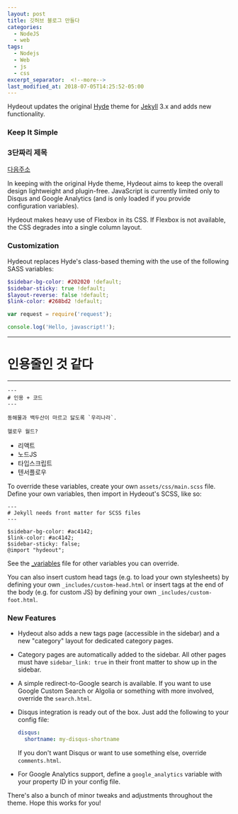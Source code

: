 ```yaml
---
layout: post
title: 깃허브 블로그 만들다
categories:
  - NodeJS
  - web
tags:
  - Nodejs
  - Web
  - js
  - css
excerpt_separator:  <!--more-->
last_modified_at: 2018-07-05T14:25:52-05:00
---
```


Hydeout updates the original [Hyde](https://github.com/poole/hyde)
theme for [Jekyll](http://jekyllrb.com) 3.x and adds new functionality.


### Keep It Simple
### 3단짜리 제목

[다음주소](http://daum.net)

In keeping with the original Hyde theme, Hydeout aims to keep the overall
design lightweight and plugin-free. JavaScript is currently limited only
to Disqus and Google Analytics (and is only loaded if you provide configuration
variables).

Hydeout makes heavy use of Flexbox in its CSS. If Flexbox is not available,
the CSS degrades into a single column layout.

### Customization

Hydeout replaces Hyde's class-based theming with the use
of the following SASS variables:

```scss
$sidebar-bg-color: #202020 !default;
$sidebar-sticky: true !default;
$layout-reverse: false !default;
$link-color: #268bd2 !default;
```

```js
var request = require('request');

console.log('Hello, javascript!');
```

---
# 인용줄인 것 같다
---
```
---
# 인용 + 코드
---

동해물과 백두산이 마르고 닳도록 `우리나라`.

```

`헬로우 월드?`

* 리액트 
* 노드JS
* 타입스크립트
* 텐서플로우

To override these variables, create your own `assets/css/main.scss` file.
Define your own variables, then import in Hydeout's SCSS, like so:

```
---
# Jekyll needs front matter for SCSS files
---

$sidebar-bg-color: #ac4142;
$link-color: #ac4142;
$sidebar-sticky: false;
@import "hydeout";
```

See the [_variables](_sass/hydeout/_variables.scss) file for other variables
you can override.

You can also insert custom head tags (e.g. to load your own stylesheets) by
defining your own `_includes/custom-head.html` or insert tags at the end
of the body (e.g. for custom JS) by defining your own
`_includes/custom-foot.html`.

### New Features

* Hydeout also adds a new tags page (accessible in the sidebar) and a new
  "category" layout for dedicated category pages.

* Category pages are automatically added to the sidebar. All other pages
  must have `sidebar_link: true` in their front matter to show up in
  the sidebar.

* A simple redirect-to-Google search is available. If you want to use
  Google Custom Search or Algolia or something with more involved,
  override the `search.html`.

* Disqus integration is ready out of the box. Just add the following to
  your config file:

  ```yaml
  disqus:
    shortname: my-disqus-shortname
  ```

  If you don't want Disqus or want to use something else, override
  `comments.html`.

* For Google Analytics support, define a `google_analytics` variable with
  your property ID in your config file.

There's also a bunch of minor tweaks and adjustments throughout the
theme. Hope this works for you!
